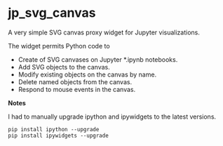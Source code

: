 # jp_svg_canvas #

A very simple SVG canvas proxy widget for Jupyter visualizations.

The widget permits Python code to 

- Create of SVG canvases on Jupyter *.ipynb notebooks.
- Add SVG objects to the canvas.
- Modify existing objects on the canvas by name.
- Delete named objects from the canvas.
- Respond to mouse events in the canvas.


**Notes**

I had to manually upgrade ipython and ipywidgets to the latest versions.

```
pip install ipython --upgrade
pip install ipywidgets --upgrade
```